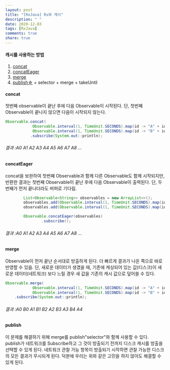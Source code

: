 ```yaml
---
layout: post
title: "[RxJava] Rx와 캐시"
description: " "
date: 2020-12-03
tags: [RxJava]
comments: true
share: true
---
```



#### 캐시를 사용하는 방법 
1. [concat](http://reactivex.io/documentation/operators/concat.html)
2. [concatEager](http://reactivex.io/RxJava/javadoc/rx/Observable.html#concatEager(java.lang.Iterable))
3. [merge](http://reactivex.io/documentation/operators/merge.html)
4. [publish☆](http://reactivex.io/RxJava/javadoc/rx/Observable.html#publish(rx.functions.Func1)) + selector + merge + takeUntil


#### concat
첫번째 observable이 끝난 후에 다음 Observable이 시작된다.
단, 첫번째 Observable이 끝나지 않으면 다음이 시작되지 않는다.


```java
Observable.concat(            
		   	Observable.interval(1, TimeUnit.SECONDS).map(id -> "A" + id),
         	Observable.interval(1, TimeUnit.SECONDS).map(id -> "B" + id))
           .subscribe(System.out::println);
```

###### 결과 :A0 A1 A2 A3 A4 A5 A6 A7 A8 ...


#### concatEager
concat을 보완하여 첫번째 Observable과 함께 다른 Observable도 함께 시작되지만, 반환한 결과는 첫번째 Observable이 끝난 후에 다음 Observable이 출력된다. 단, 두번째가 먼저 끝나더라도 버퍼로 기다림.

```java
        List<Observable<String>> observables = new ArrayList<>();
        observables.add(Observable.interval(1, TimeUnit.SECONDS).map(id -> "A" + id));
        observables.add(Observable.interval(1, TimeUnit.SECONDS).map(id -> "B" + id));

        Observable.concatEager(observables)
                .subscribe();
```

###### 결과 :A0 A1 A2 A3 A4 A5 A6 A7 A8 ...


#### merge

Observable이 먼저 끝난 순서대로 방출하게 된다. 더 빠르게 결과가 나온 쪽으로 바로 반영할 수 있음.
단, 새로운 데이터가 생겼을 때, 기존에 캐싱되어 있는 값(디스크)이 새로운 데이터(네트워크) 보다 느릴 경우 새 값을 기존의 캐시 값으로 덮어쓸 수 있다.

```java
Observable.merge(
            Observable.interval(1, TimeUnit.SECONDS).map(id -> "A" + id),
            Observable.interval(1, TimeUnit.SECONDS).map(id -> "B" + id))
    .subscribe(System.out::println);
```

###### 결과 :A0 B0 A1 B1 B2 A2 B3 A3 B4 A4


#### publish
이 문제를 해결하기 위해 merge를 publish"selector"와 함께 사용할 수 있다. publish가 네트워크를 Subscribe하고 그 것이 방출되기 전까지 디스크 캐시를 방출을 선택할 수 있게 된다. 네트워크 관찰 가능 항목이 방출되기 시작하면 관찰 가능한 디스크의 모든 결과가 무시되게 된다. 덕분에 우리는 위와 같은 고민을 하지 않아도 해결할 수 있게 된다.